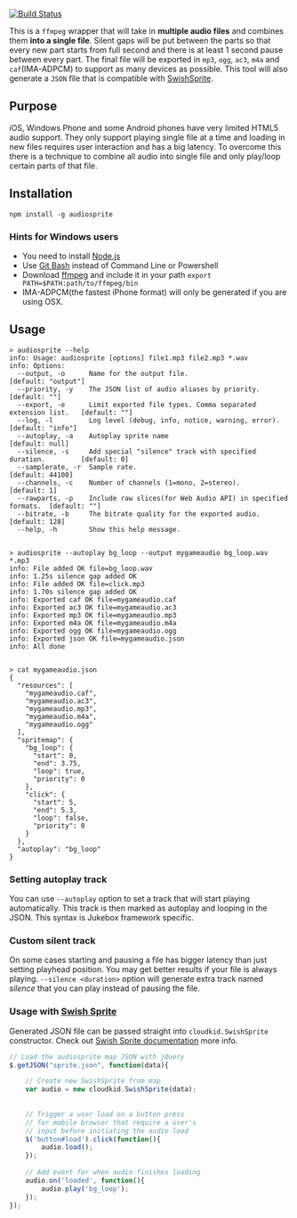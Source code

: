 [![Build Status](https://secure.travis-ci.org/tonistiigi/audiosprite.png)](http://travis-ci.org/tonistiigi/audiosprite)

This is a `ffmpeg` wrapper that will take in **multiple audio files** and combines them **into a single file**. Silent gaps will be put between the parts so that every new part starts from full second and there is at least 1 second pause between every part. The final file will be exported in `mp3`, `ogg`, `ac3`, `m4a` and `caf`(IMA-ADPCM) to support as many devices as possible. This tool will also generate a `JSON` file that is compatible with [SwishSprite](https://github.com/CloudKidStudio/SwishSprite).

## Purpose

iOS, Windows Phone and some Android phones have very limited HTML5 audio support. They only support playing single file at a time and loading in new files requires user interaction and has a big latency. To overcome this there is a technique to combine all audio into single file and only play/loop certain parts of that file.

## Installation

```
npm install -g audiosprite
```

### Hints for Windows users

- You need to install [Node.js](https://www.nodejs.org/)
- Use [Git Bash](http://git-scm.com/download/win) instead of Command Line or Powershell
- Download [ffmpeg](http://ffmpeg.zeranoe.com/builds/) and include it in your path `export PATH=$PATH:path/to/ffmpeg/bin`
- IMA-ADPCM(the fastest iPhone format) will only be generated if you are using OSX.

## Usage

```
> audiosprite --help
info: Usage: audiosprite [options] file1.mp3 file2.mp3 *.wav
info: Options:
  --output, -o      Name for the output file.                                    [default: "output"]
  --priority, -y    The JSON list of audio aliases by priority.                  [default: ""]
  --export, -e      Limit exported file types. Comma separated extension list.   [default: ""]
  --log, -l         Log level (debug, info, notice, warning, error).             [default: "info"]
  --autoplay, -a    Autoplay sprite name                                         [default: null]
  --silence, -s     Add special "silence" track with specified duration.         [default: 0]
  --samplerate, -r  Sample rate.                                                 [default: 44100]
  --channels, -c    Number of channels (1=mono, 2=stereo).                       [default: 1]
  --rawparts, -p    Include raw slices(for Web Audio API) in specified formats.  [default: ""]
  --bitrate, -b     The bitrate quality for the exported audio.                  [default: 128]
  --help, -h        Show this help message.


> audiosprite --autoplay bg_loop --output mygameaudio bg_loop.wav *.mp3
info: File added OK file=bg_loop.wav
info: 1.25s silence gap added OK
info: File added OK file=click.mp3
info: 1.70s silence gap added OK
info: Exported caf OK file=mygameaudio.caf
info: Exported ac3 OK file=mygameaudio.ac3
info: Exported mp3 OK file=mygameaudio.mp3
info: Exported m4a OK file=mygameaudio.m4a
info: Exported ogg OK file=mygameaudio.ogg
info: Exported json OK file=mygameaudio.json
info: All done


> cat mygameaudio.json
{
  "resources": [
    "mygameaudio.caf",
    "mygameaudio.ac3",
    "mygameaudio.mp3",
    "mygameaudio.m4a",
    "mygameaudio.ogg"
  ],
  "spritemap": {
    "bg_loop": {
      "start": 0,
      "end": 3.75,
      "loop": true,
      "priority": 0
    },
    "click": {
      "start": 5,
      "end": 5.3,
      "loop": false,
      "priority": 0
    }
  },
  "autoplay": "bg_loop"
}
```

### Setting autoplay track

You can use `--autoplay` option to set a track that will start playing automatically. This track is then marked as autoplay and looping in the JSON. This syntax is Jukebox framework specific.

### Custom silent track

On some cases starting and pausing a file has bigger latency than just setting playhead position. You may get better results if your file is always playing. `--silence <duration>` option will generate extra track named *silence* that you can play instead of pausing the file.

### Usage with [Swish Sprite](https://github.com/CloudKidStudio/SwishSprite)

Generated JSON file can be passed straight into `cloudkid.SwishSprite` constructor. Check out [Swish Sprite documentation](http://cloudkidstudio.github.io/SwishSprite/) more info.

```js
// Load the audiosprite map JSON with jQuery
$.getJSON("sprite.json", function(data){

	// Create new SwishSprite from map
	var audio = new cloudkid.SwishSprite(data);
	
	
	// Trigger a user load on a button press
	// for mobile browser that require a user's
	// input before initiating the audio load
	$('button#load').click(function(){
		audio.load();
	});
	
	// Add event for when audio finishes loading
	audio.on('loaded', function(){
		audio.play('bg_loop');
	});
});
```
